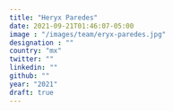 ```yaml
---
title: "Heryx Paredes"
date: 2021-09-21T01:46:07-05:00
image : "/images/team/eryx-paredes.jpg"
designation : ""
country: "mx"
twitter: ""
linkedin: ""
github: ""
year: "2021"
draft: true
---
```


